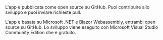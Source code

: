 ﻿L'app è pubblicata come open source su GitHub. Puoi contribuire allo sviluppo e puoi inviare richieste pull.

L'app è basata su Microsoft .NET e Blazor Webassembly, entrambi open source su GitHub.
Lo sviluppo viene eseguito con Microsoft Visual Studio Community Edition che è gratuito.